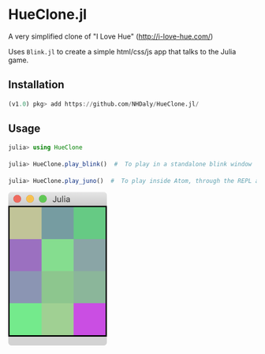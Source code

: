# HueClone.jl

A very simplified clone of "I Love Hue" (http://i-love-hue.com/)

Uses `Blink.jl` to create a simple html/css/js app that talks to the Julia game.

## Installation

```julia
(v1.0) pkg> add https://github.com/NHDaly/HueClone.jl/
```

## Usage

```julia
julia> using HueClone

julia> HueClone.play_blink()  #  To play in a standalone blink window

julia> HueClone.play_juno()  #  To play inside Atom, through the REPL and Plots display.
```

<img width="200px" src="docs/screenshot.png"/>
